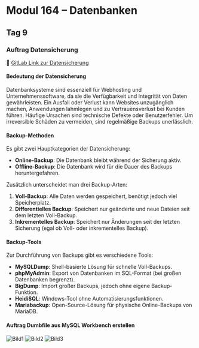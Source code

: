 # Modul 164 – Datenbanken

## Tag 9

### Auftrag Datensicherung  
🔗 [GitLab Link zur Datensicherung](https://gitlab.com/ch-tbz-it/Stud/m164/-/blob/main/7.Tag/Datensicherung.md)

#### Bedeutung der Datensicherung
Datenbanksysteme sind essenziell für Webhosting und Unternehmenssoftware, da sie die Verfügbarkeit und Integrität von Daten gewährleisten. Ein Ausfall oder Verlust kann Websites unzugänglich machen, Anwendungen lahmlegen und zu Vertrauensverlust bei Kunden führen. Häufige Ursachen sind technische Defekte oder Benutzerfehler. Um irreversible Schäden zu vermeiden, sind regelmäßige Backups unerlässlich.

#### Backup-Methoden
Es gibt zwei Hauptkategorien der Datensicherung:

- **Online-Backup**: Die Datenbank bleibt während der Sicherung aktiv.
- **Offline-Backup**: Die Datenbank wird für die Dauer des Backups heruntergefahren.

Zusätzlich unterscheidet man drei Backup-Arten:

1. **Voll-Backup**: Alle Daten werden gespeichert, benötigt jedoch viel Speicherplatz.
2. **Differentielles Backup**: Speichert nur geänderte und neue Dateien seit dem letzten Voll-Backup.
3. **Inkrementelles Backup**: Speichert nur Änderungen seit der letzten Sicherung (egal ob Voll- oder inkrementelles Backup).

#### Backup-Tools
Zur Durchführung von Backups gibt es verschiedene Tools:

- **MySQLDump**: Shell-basierte Lösung für schnelle Voll-Backups.
- **phpMyAdmin**: Export von Datenbanken im SQL-Format (bei großen Datenbanken begrenzt).
- **BigDump**: Import großer Backups, jedoch ohne eigene Backup-Funktion.
- **HeidiSQL**: Windows-Tool ohne Automatisierungsfunktionen.
- **Mariabackup**: Open-Source-Lösung für physische Online-Backups von MariaDB.

#### Auftrag Dumbfile aus MySQL Workbench erstellen

![Bild1](https://github.com/user-attachments/assets/a381258b-9781-4c88-acb7-5637bd51c3c3)
![Bild2](https://github.com/user-attachments/assets/2ff43646-79e5-472e-a53c-7c7196460d33)
![Bild3](https://github.com/user-attachments/assets/8af1305d-21c6-402c-b0e4-f65cca48f8db)